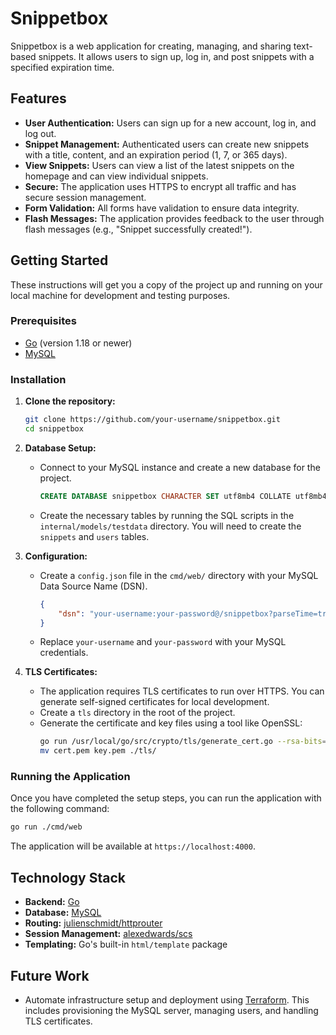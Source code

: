 # Snippetbox

Snippetbox is a web application for creating, managing, and sharing text-based snippets. It allows users to sign up, log in, and post snippets with a specified expiration time.

## Features

*   **User Authentication:** Users can sign up for a new account, log in, and log out.
*   **Snippet Management:** Authenticated users can create new snippets with a title, content, and an expiration period (1, 7, or 365 days).
*   **View Snippets:** Users can view a list of the latest snippets on the homepage and can view individual snippets.
*   **Secure:** The application uses HTTPS to encrypt all traffic and has secure session management.
*   **Form Validation:** All forms have validation to ensure data integrity.
*   **Flash Messages:** The application provides feedback to the user through flash messages (e.g., "Snippet successfully created!").

## Getting Started

These instructions will get you a copy of the project up and running on your local machine for development and testing purposes.

### Prerequisites

*   [Go](https://golang.org/) (version 1.18 or newer)
*   [MySQL](https://www.mysql.com/)

### Installation

1.  **Clone the repository:**
    ```bash
    git clone https://github.com/your-username/snippetbox.git
    cd snippetbox
    ```

2.  **Database Setup:**
    *   Connect to your MySQL instance and create a new database for the project.
        ```sql
        CREATE DATABASE snippetbox CHARACTER SET utf8mb4 COLLATE utf8mb4_unicode_ci;
        ```
    *   Create the necessary tables by running the SQL scripts in the `internal/models/testdata` directory. You will need to create the `snippets` and `users` tables.

3.  **Configuration:**
    *   Create a `config.json` file in the `cmd/web/` directory with your MySQL Data Source Name (DSN).
        ```json
        {
            "dsn": "your-username:your-password@/snippetbox?parseTime=true"
        }
        ```
    *   Replace `your-username` and `your-password` with your MySQL credentials.

4.  **TLS Certificates:**
    *   The application requires TLS certificates to run over HTTPS. You can generate self-signed certificates for local development.
    *   Create a `tls` directory in the root of the project.
    *   Generate the certificate and key files using a tool like OpenSSL:
        ```bash
        go run /usr/local/go/src/crypto/tls/generate_cert.go --rsa-bits=2048 --host=localhost
        mv cert.pem key.pem ./tls/
        ```

### Running the Application

Once you have completed the setup steps, you can run the application with the following command:

```bash
go run ./cmd/web
```

The application will be available at `https://localhost:4000`.

## Technology Stack

*   **Backend:** [Go](https://golang.org/)
*   **Database:** [MySQL](https://www.mysql.com/)
*   **Routing:** [julienschmidt/httprouter](https://github.com/julienschmidt/httprouter)
*   **Session Management:** [alexedwards/scs](https://github.com/alexedwards/scs)
*   **Templating:** Go's built-in `html/template` package

## Future Work

*   Automate infrastructure setup and deployment using [Terraform](https://www.terraform.io/). This includes provisioning the MySQL server, managing users, and handling TLS certificates.
